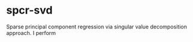 # spcr-svd
Sparse principal component regression via singular value decomposition approach. I perform
